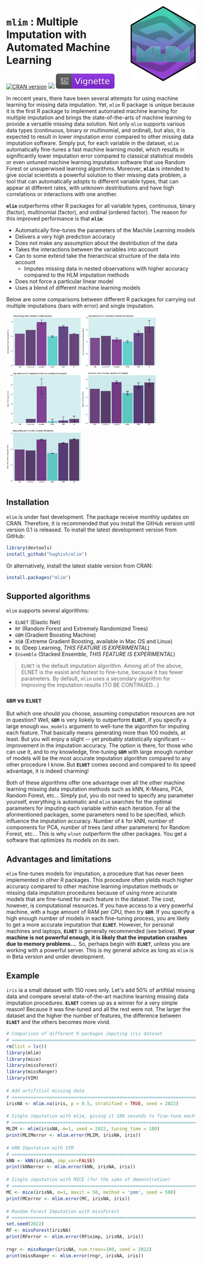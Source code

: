 <!-- > CITE: Haghish, E. F. (2022). mlim: Multiple Imputation with Automated Machine Learning [Computer software]. https://CRAN.R-project.org/package=mlim. 


- - -

-->

<a href="https://github.com/haghish/mlim"><img src='man/figures/mlim.png' align="right" height="200" /></a>

# `mlim` : Multiple Imputation with Automated Machine Learning

<!--<a href="https://github.com/haghish/mlim"><img src="./web/mlim.png" align="left" width="140" hspace="10" vspace="6"></a> -->
[![CRAN version](http://www.r-pkg.org/badges/version/mlim?color=2eb8b3)](https://cran.r-project.org/package=mlim)  [![](https://cranlogs.r-pkg.org/badges/grand-total/mlim?color=a958d1)](https://cran.r-project.org/package=mlim) [![](man/figures/manual.svg)](https://cran.r-project.org/web/packages/mlim/mlim.pdf)

<!-- [![](https://cranlogs.r-pkg.org/badges/mlim?color=a958d1)](https://cran.r-project.org/package=mlim) https://shields.io/ -->


In reccent years, there have been several attempts for using machine learning for missing data imputation. Yet, `mlim` R package is unique because it is the first R package to implement automated machine learning for multiple imputation and brings the state-of-the-arts of machine learning to provide a versatile missing data solution. Not only `mlim` supports various data types (continuous, binary or multinomial, and ordinal), but also, it is expected to result in lower imputation error compared to other missing data imputation software. Simply put, for each variable in the dataset, `mlim` automatically fine-tunes a fast machine learning model, which results in significantly lower imputation error compared to classical statistical models or even untuned machine learning imputation software that use Random Forest or unsuperwised learning algorithms. Moreover, **`mlim`** is intended to give social scientists a powerful solution to their missing data problem, a tool that can automatically adopts to different variable types, that can appear at different rates, with unknown destributions and have high correlations or interactions with one another. 


<!-- The figure below shows the normalized RMSE of the imputation of several algorithms, including `MICE`, `missForest`, `missRanger`, and `mlim`. Here, two of `mlim`'s algorithms, Elastic Net (ELNET) and Gradient Boosting Machine (GBM) are used for the imputation and the result are compared with Random Forest imputations as well as Multiple Imputation with Chained Equations (MICE), which uses Predictive Mean Matching (PMM). This imputation was carried out on __iris__ dataset in R, by adding 10% artifitial missing data and comparing the imputed values with the original. -->

**`mlim`** outperforms other R packages for all variable types, continuous, binary (factor), multinomial (factor), and ordinal (ordered factor). The reason for this improved performance is that **`mlim`**:

- Automatically fine-tunes the parameters of the Machile Learning models
- Delivers a very high prediction accuracy
- Does not make any assumption about the destribution of the data 
- Takes the interactions between the variables into account 
- Can to some extend take the hierarchical structure of the data into account 
  + Imputes missing data in nested observations with higher accuracy compared to the HLM imputation methods
- Does not force a particular linear model 
- Uses a blend of different machine learning models 


Below are some comparisons between different R packages for carrying out multiple imputations (bars with error) and single imputation. 

<img src="man/figures/charity.png" width="200" height="150"><img src="man/figures/iris_continuous_p15.png" width="200" height="150"><img src="man/figures/iris_mpce_p15.png" width="200" height="150"><img src="man/figures/bfi_binary_p15.png" width="200" height="150"><img src="man/figures/bfi_missrank_p15.png" width="200" height="150">




Installation
------------

`mlim` is under fast development. The package receive monthly updates on CRAN. Therefore, it is recommended that you install the GitHub version until version 0.1 is released. To install the latest development version from GitHub:

``` r
library(devtools)
install_github("haghish/mlim")
```

Or alternatively, install the latest stable version from CRAN:
``` r
install.packages("mlim")
```

Supported algorithms
--------------------

`mlim` supports several algorithms:

- `ELNET` (Elastic Net) 
- `RF`    (Random Forest and Extremely Randomized Trees) 
- `GBM` (Gradient Boosting Machine) 
- `XGB` (Extreme Gradient Boosting, available in Mac OS and Linux) 
- `DL` (Deep Learning, _THIS FEATURE IS EXPERIMENTAL_) 
- `Ensemble` (Stacked Ensemble, _THIS FEATURE IS EXPERIMENTAL_) 

> `ELNET` is the default imputation algorithm. Among all of the above, ELNET is the easist and fastest to fine-tune, 
because it has fewer parameters. By default, `mlim` uses a secondary algorithm for improving the imputation results (TO BE CONTINUED...)

<!-- However, officially, only __`ELNET`__ is _recommended for personal computers with limited RAM_. `mlim` is computation hungry and is more suitable for servers with a lot of RAM. However, __`ELNET`__ converges rather fast and hence, provides a fast, scalable, yet highly flexible solution for missing data imputation. Compared to a fine-tuned __`GBM`__, __`ELNET`__ generally performs poorer, but their computational demands are vastly different. In order to fine-tune a __`GBM`__ model that out-performs __`ELNET`__, you need to include a large number of models to allow `mlim` to search for the ideal parameters for each variable, within each iteration. 
-->
<!--
| **Algorithm** | **Speed**      | **RAM**        | **CPU**        |
|:--------------|:---------------|:---------------|:---------------|
| `ELNET`         | High           | Low            | Low            |
| `GBM`           | Low           | High           | High           |
-->
<!--| XGBoost       | Low           | High           | High           |
| Ensemble      | Extremely Low | Extremely High | Extremely High |-->

### `GBM` vs `ELNET`

But which one should you choose, assuming computation resources are not in question? Well, __`GBM`__ is very liokely to outperform __`ELNET`__, if you specify a large enough `max_models` argument to well-tune the algorithm for imputing each feature. That basically means generating more than 100 models, at least. But you will enjoy a slight -- yet probably statistically significant -- improvement in the imputation accuracy. The option is there, for those who can use it, and to my knowledge, fine-tuning __`GBM`__ with large enough number of models will be the most accurate imputation algorithm compared to any other procedure I know. But __`ELNET`__ comes second and compared to its speed advantage, it is indeed charming!

Both of these algorithms offer one advantage over all the other machine learning missing data imputation methods such as kNN, K-Means, PCA, Random Forest, etc... Simply put, you do not need to specify any parameter yourself, everything is automatic and `mlim` searches for the optimal parameters for imputing each variable within each iteration. For all the aformentioned packages, some parameters need to be specified, which influence the imputation accuracy. Number of _k_ for kNN, number of components for PCA, number of trees (and other parameters) for Random Forest, etc... This is why `elnet` outperform the other packages. You get a software that optimizes its models on its own. 

Advantages and limitations
--------------------------

`mlim` fine-tunes models for imputation, a procedure that has never been implemented in other R packages. This procedure often yields much higher accuracy compared to other machine learning imputation methods or missing data imputation procedures because of using more accurate models that are fine-tuned for each feature in the dataset. The cost, however, is computational resources. If you have access to a very powerful machine, with a huge amount of RAM per CPU, then try __`GBM`__. If you specify a high enough number of models in each fine-tuning process, you are likely to get a more accurate imputation that __`ELNET`__. However, for personal machines and laptops, __`ELNET`__ is generally recommended (see below). __If your machine is not powerful enough, it is likely that the imputation crashes due to memory problems...__. So, perhaps begin with __`ELNET`__, unless you are working with a powerful server. This is my general advice as long as `mlim` is in Beta version and under development.


<!--
Preimputation
-------------

`mlim` implements a trick to reduce number of iterations needed for reaching the optimized imputation. Usually, prior to the imputation, the missing data are replaced with mean, mode, or even random values from within the variable. This is a fair start-point for the imputation procedure, but makes the optimization very time consuming. Another possibility would be to use a fast and well-established imputation algorithm for the pre-imputation and then improve the imputed values. `mlim` supports the following algorithms for preimputation:

| **Algorithm**  |    **Speed**   |  **RAM** |  **CPU**  |
|:---------------|:---------------|:---------|:----------|
| `knn`       |    Very fast   |    Low   |    Low    |
| `rf`    |      fast      |   High   |    High   |
| `mm`        | Extremely fast | Very Low |  Very Low |

-->

Example 
-------

`iris` ia a small dataset with 150 rows only. Let's add 50% of artifitial missing data and compare several state-of-the-art machine learning missing data imputation procedures. __`ELNET`__ comes up as a winner for a very simple reason! Because it was fine-tuned and all the rest were not. The larger the dataset and the higher the number of features, the difference between __`ELNET`__ and the others becomes more vivid. 

```R
# Comparison of different R packages imputing iris dataset
# ===============================================================================
rm(list = ls())
library(mlim)
library(mice)
library(missForest)
library(missRanger)
library(VIM)

# Add artifitial missing data
# ===============================================================================
irisNA <- mlim.na(iris, p = 0.5, stratified = TRUE, seed = 2022)

# Single imputation with mlim, giving it 180 seconds to fine-tune each imputation
# ===============================================================================
MLIM <- mlim(irisNA, m=1, seed = 2022, tuning_time = 180) 
print(MLIMerror <- mlim.error(MLIM, irisNA, iris))

# kNN Imputation with VIM
# ===============================================================================
kNN <- kNN(irisNA, imp_var=FALSE)
print(kNNerror <- mlim.error(kNN, irisNA, iris))

# Single imputation with MICE (for the sake of demonstration)
# ===============================================================================
MC <- mice(irisNA, m=1, maxit = 50, method = 'pmm', seed = 500)
print(MCerror <- mlim.error(MC, irisNA, iris))

# Random Forest Imputation with missForest
# ===============================================================================
set.seed(2022)
RF <- missForest(irisNA)
print(RFerror <- mlim.error(RF$ximp, irisNA, iris))

rngr <- missRanger(irisNA, num.trees=100, seed = 2022)
print(missRanger <- mlim.error(rngr, irisNA, iris))
```




